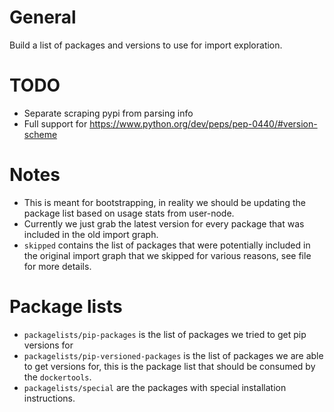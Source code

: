 # General
Build a list of packages and versions to use for import exploration.

# TODO
- Separate scraping pypi from parsing info
- Full support for https://www.python.org/dev/peps/pep-0440/#version-scheme

# Notes
- This is meant for bootstrapping, in reality we should be updating the package list
  based on usage stats from user-node.
- Currently we just grab the latest version for every package that was included in the old
  import graph.
- `skipped` contains the list of packages that were potentially included in the original
  import graph that we skipped for various reasons, see file for more details.

# Package lists
- `packagelists/pip-packages` is the list of packages we tried to get pip versions for
- `packagelists/pip-versioned-packages` is the list of packages we are able to get versions for,
  this is the package list that should be consumed by the `dockertools`.
- `packagelists/special` are the packages with special installation instructions.